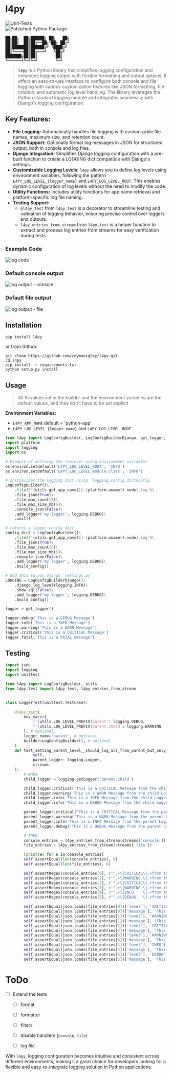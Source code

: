 # l4py
![Unit-Tests](https://github.com/roymanigley/l4py/actions/workflows/test.yml/badge.svg)  
![Published Python Package](https://github.com/roymanigley/l4py/actions/workflows/publish.yml/badge.svg)

```
██╗██╗  ██╗██████╗ ██╗   ██╗
██║██║  ██║██╔══██╗╚██╗ ██╔╝
██║███████║██████╔╝ ╚████╔╝ 
██║╚════██║██╔═══╝   ╚██╔╝  
███████╗██║██║        ██║   
╚══════╝╚═╝╚═╝        ╚═╝
```

> **`l4py`** is a Python library that simplifies logging configuration and enhances logging output with flexible formatting and output options. It offers an easy-to-use interface to configure both console and file logging with various customization features like JSON formatting, file rotation, and automatic log level handling. The library leverages the Python standard logging module and integrates seamlessly with Django's logging configuration.

## Key Features:
- **File Logging:** Automatically handles file logging with customizable file names, maximum size, and retention count.
- **JSON Support:** Optionally format log messages in JSON for structured output, both in console and log files.
- **Django Integration:** Simplifies Django logging configuration with a pre-built function to create a LOGGING dict compatible with Django's settings.
- **Customizable Logging Levels:** `l4py` allows you to define log levels using environment variables, following the pattern `L4PY_LOG_LEVEL_{logger_name}` and `L4PY_LOG_LEVEL_ROOT`. This enables dynamic configuration of log levels without the need to modify the code.
- **Utility Functions:** Includes utility functions for app name retrieval and platform-specific log file naming.
- **Testing Support:** 
    - `@l4py_test` from `l4py.test` is a decorator to streamline testing and validation of logging behavior, ensuring precise control over loggers and outputs.
    - `l4py_entries_from_stream` from `l4py.test` is a helper function to extract and process log entries from streams for easy verification during tests.

### Example Code
![log code](https://github.com/roymanigley/l4py/raw/master/docs/img/l4py-poc.png)
### Default console output
![log output - console](https://github.com/roymanigley/l4py/raw/master/docs/img/l4py-output-console.png)
### Default file output
![log output - file](https://github.com/roymanigley/l4py/raw/master/docs/img/l4py-output-file.png)


## Installation
```
pip install l4py
```
or from Github:
```
git clone https://github.com/roymanigley/l4py.git
cd l4py
pip install -r requirements.txt
python setup.py install
```
## Usage
> All th values set in the builder and the environment variables are the default values, and they don't have to be set explicit

**Environment Variables:**
- `L4PY_APP_NAME` default = 'python-app'
- `L4PY_LOG_LEVEL_{logger_name}` and `L4PY_LOG_LEVEL_ROOT`

```python
from l4py import LogConfigBuilder, LogConfigBuilderDjango, get_logger, utils
import platform
import logging
import os

# Example of defining the loglevel using environment variables
os.environ.setdefault('L4PY_LOG_LEVEL_ROOT', 'INFO')
os.environ.setdefault('L4PY_LOG_LEVEL_module.class', 'INFO')

# Initializes the logging dict using `logging.config.dictConfig`
LogConfigBuilder()\
    .file(f'{utils.get_app_name()}-{platform.uname().node}.log')\
    .file_json(True)\
    .file_max_count(5)\
    .file_max_size_mb(5)\
    .console_json(False)\
    .add_logger('my.logger', logging.DEBUG)\
    .init()

# returns a logger config dict
config_dict = LogConfigBuilder()\
    .file(f'{utils.get_app_name()}-{platform.uname().node}.log')\
    .file_json(True)\
    .file_max_count(5)\
    .file_max_size_mb(5)\
    .console_json(False)\
    .add_logger('my.logger', logging.DEBUG)\
    .build_config()

# Add this to you django `settings.py`
LOGGING = LogConfigBuilderDjango()\
    .django_log_level(logging.INFO)\
    .show_sql(False)\
    .add_logger('my.logger', logging.DEBUG)\
    .build_config()

logger = get_logger()

logger.debug('This is a DEBUG Message')
logger.info('This is a INFO Message')
logger.warning('This is a WARN Message')
logger.critical('This is a CRITICAL Message')
logger.fatal('This is a FATAL message')
```

## Testing

```python
import json
import logging
import unittest

from l4py import LogConfigBuilder, utils
from l4py.test import l4py_test, l4py_entries_from_stream


class LoggerTest(unittest.TestCase):
    
    @l4py_test(
        env_vars={
            f'{utils.LOG_LEVEL_PREFIX}parent': logging.DEBUG,
            f'{utils.LOG_LEVEL_PREFIX}parent.child': logging.WARNING
        }, # optional,
        logger_name='parent', # optional
        builder=LogConfigBuilder(), # optional
    )
    def test_setting_parent_level__should_log_all_from_parent_but_only_warning_from_child(
            self,
            parent_logger: logging.Logger,
            streams
    ):
        # WHEN
        child_logger = logging.getLogger('parent.child')

        child_logger.critical('This is a CRITICAL Message from the child Logger')
        child_logger.warning('This is a WARN Message from the child Logger')
        child_logger.info('This is a INFO Message from the child Logger')
        child_logger.info('This is a DEBUG Message from the child Logger')

        parent_logger.critical('This is a CRITICAL Message from the parent Logger')
        parent_logger.warning('This is a WARN Message from the parent Logger')
        parent_logger.info('This is a INFO Message from the parent Logger')
        parent_logger.debug('This is a DEBUG Message from the parent Logger')

        # THEN
        console_entries = l4py_entries_from_stream(streams['console'])
        file_entries = l4py_entries_from_stream(streams['file'])

        [print(e) for e in console_entries]
        self.assertEqual(len(console_entries), 6)
        self.assertEqual(len(file_entries), 6)

        self.assertRegex(console_entries[0], r'^.+\[CRITICAL\].+from the child Logger')
        self.assertRegex(console_entries[1], r'^.+\[WARNING \].+from the child Logger')
        self.assertRegex(console_entries[2], r'^.+\[CRITICAL\].+from the parent Logger')
        self.assertRegex(console_entries[3], r'^.+\[WARNING \].+from the parent Logger')
        self.assertRegex(console_entries[4], r'^.+\[INFO    \].+from the parent Logger')
        self.assertRegex(console_entries[5], r'^.+\[DEBUG   \].+from the parent Logger')

        self.assertEqual(json.loads(file_entries[0])['level'], 'CRITICAL')
        self.assertEqual(json.loads(file_entries[0])['message'], 'This is a CRITICAL Message from the child Logger')
        self.assertEqual(json.loads(file_entries[1])['level'], 'WARNING')
        self.assertEqual(json.loads(file_entries[1])['message'], 'This is a WARN Message from the child Logger')
        self.assertEqual(json.loads(file_entries[2])['level'], 'CRITICAL')
        self.assertEqual(json.loads(file_entries[2])['message'], 'This is a CRITICAL Message from the parent Logger')
        self.assertEqual(json.loads(file_entries[3])['level'], 'WARNING')
        self.assertEqual(json.loads(file_entries[3])['message'], 'This is a WARN Message from the parent Logger')
        self.assertEqual(json.loads(file_entries[4])['level'], 'INFO')
        self.assertEqual(json.loads(file_entries[4])['message'], 'This is a INFO Message from the parent Logger')
        self.assertEqual(json.loads(file_entries[5])['level'], 'DEBUG')
        self.assertEqual(json.loads(file_entries[5])['message'], 'This is a DEBUG Message from the parent Logger')
```

# ToDo

- [ ] Extend the tests
    - [ ] format
    - [ ] formatter
    - [ ] filters
    - [ ] disable handlers (`console`, `file`)
    - [ ] log file
      

With `l4py`, logging configuration becomes intuitive and consistent across different environments, making it a great choice for developers looking for a flexible and easy-to-integrate logging solution in Python applications.
